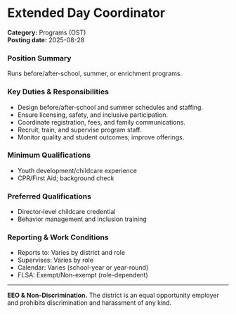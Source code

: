 # Extended Day Coordinator

**Category:** Programs (OST)  
**Posting date:** 2025-08-28

### Position Summary

Runs before/after-school, summer, or enrichment programs.

### Key Duties & Responsibilities
- Design before/after‑school and summer schedules and staffing.
- Ensure licensing, safety, and inclusive participation.
- Coordinate registration, fees, and family communications.
- Recruit, train, and supervise program staff.
- Monitor quality and student outcomes; improve offerings.

### Minimum Qualifications
- Youth development/childcare experience
- CPR/First Aid; background check

### Preferred Qualifications
- Director‑level childcare credential
- Behavior management and inclusion training

### Reporting & Work Conditions
- Reports to: Varies by district and role
- Supervises: Varies by role
- Calendar: Varies (school-year or year-round)
- FLSA: Exempt/Non-exempt (role-dependent)

---
**EEO & Non-Discrimination.** The district is an equal opportunity employer and prohibits discrimination and harassment of any kind.
